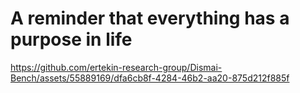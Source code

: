 # A reminder that everything has a purpose in life

https://github.com/ertekin-research-group/Dismai-Bench/assets/55889169/dfa6cb8f-4284-46b2-aa20-875d212f885f

